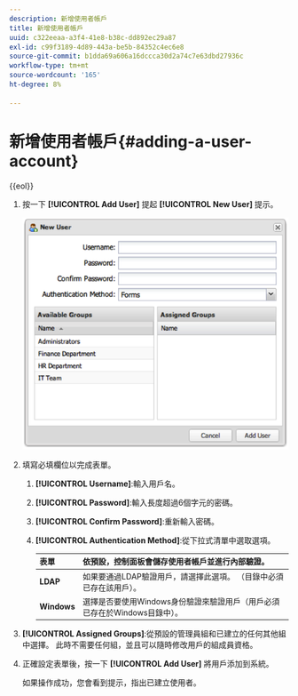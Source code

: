 ```yaml
---
description: 新增使用者帳戶
title: 新增使用者帳戶
uuid: c322eeaa-a3f4-41e8-b38c-dd892ec29a87
exl-id: c99f3189-4d89-443a-be5b-84352c4ec6e8
source-git-commit: b1dda69a606a16dccca30d2a74c7e63dbd27936c
workflow-type: tm+mt
source-wordcount: '165'
ht-degree: 8%

---
```


# 新增使用者帳戶{#adding-a-user-account}

{{eol}}

1. 按一下 **[!UICONTROL Add User]** 提起 **[!UICONTROL New User]** 提示。

   ![](assets/add_user_account.png)

1. 填寫必填欄位以完成表單。
   1. **[!UICONTROL Username]**:輸入用戶名。
   1. **[!UICONTROL Password]**:輸入長度超過6個字元的密碼。
   1. **[!UICONTROL Confirm Password]**:重新輸入密碼。
   1. **[!UICONTROL Authentication Method]**:從下拉式清單中選取選項。

      | **表單** | 依預設，控制面板會儲存使用者帳戶並進行內部驗證。 |
      |---|---|
      | **LDAP** | 如果要通過LDAP驗證用戶，請選擇此選項。 （目錄中必須已存在該用戶）。 |
      | **Windows** | 選擇是否要使用Windows身份驗證來驗證用戶（用戶必須已存在於Windows目錄中）。 |

1. **[!UICONTROL Assigned Groups]**:從預設的管理員組和已建立的任何其他組中選擇。 此時不需要任何組，並且可以隨時修改用戶的組成員資格。
1. 正確設定表單後，按一下 **[!UICONTROL Add User]** 將用戶添加到系統。

   如果操作成功，您會看到提示，指出已建立使用者。
